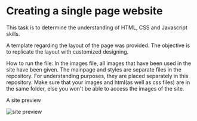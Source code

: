 # Creating a single page website 

This task is to determine the understanding  of HTML, CSS and Javascript skills.

A template regarding the layout of the page was provided. The objective is to replicate the layout with customized designing. 

How to run the file:
In the images file, all images that have been used in the site have been given. The mainpage and styles are separate files in the repository. For understanding purposes, they are placed separately in this repository. Make sure that your images and html(as well as css files) are in the same folder, else you won't be able to access the images of the site. 

A site preview

![site preview](https://user-images.githubusercontent.com/73244900/136389573-3e1ab817-b67a-4be1-9425-ab0665bc2f28.jpg)

